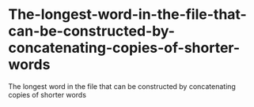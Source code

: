 # The-longest-word-in-the-file-that-can-be-constructed-by-concatenating-copies-of-shorter-words
The longest word in the file that can be constructed by concatenating copies of shorter words
